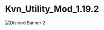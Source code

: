 # Kvn_Utility_Mod_1.19.2
![Discord Banner 2](https://discordapp.com/api/guilds/[1050788613853548644]/widget.png?style=banner1)

